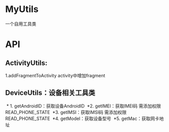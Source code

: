 # MyUtils
一个自用工具类

# API
## ActivityUtils:
  1.addFragmentToActivity activity中增加fragment

## DeviceUtils：设备相关工具类
  * 1. getAndroidID：获取设备AndroidID
  *2. getIMEI：获取IMEI码 需添加权限READ_PHONE_STATE
  *3. getIMSI：获取IMSI码 需添加权限READ_PHONE_STATE
  *4. getModel：获取设备型号
  *5. getMac：获取网卡地址
  

